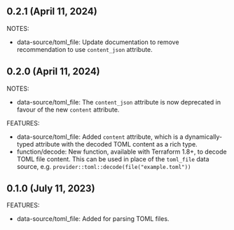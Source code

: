 ## 0.2.1 (April 11, 2024)

NOTES:

* data-source/toml_file: Update documentation to remove recommendation to use `content_json` attribute.


## 0.2.0 (April 11, 2024)

NOTES:

* data-source/toml_file: The `content_json` attribute is now deprecated in favour of the new `content` attribute.

FEATURES:

* data-source/toml_file: Added `content` attribute, which is a dynamically-typed attribute with the decoded TOML content as a rich type.
* function/decode: New function, available with Terraform 1.8+, to decode TOML file content. This can be used in place of the `toml_file` data source, e.g. `provider::toml::decode(file("example.toml"))`

## 0.1.0 (July 11, 2023)

FEATURES:

* data-source/toml_file: Added for parsing TOML files.
